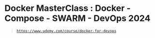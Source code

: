 # Docker MasterClass : Docker - Compose - SWARM - DevOps 2024

> [`https://www.udemy.com/course/docker-for-devops`](https://www.udemy.com/course/docker-for-devops)
